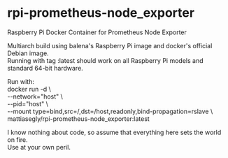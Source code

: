 # rpi-prometheus-node_exporter
Raspberry Pi Docker Container for Prometheus Node Exporter

Multiarch build using balena's Raspberry Pi image and docker's official Debian image.<BR>
Running with tag :latest should work on all Raspberry Pi models and standard 64-bit hardware.

Run with:<BR>
docker run -d \\\
--network="host" \\\
--pid="host" \\\
--mount type=bind,src=/,dst=/host,readonly,bind-propagation=rslave \\\
mattiasegly/rpi-prometheus-node_exporter:latest

I know nothing about code, so assume that everything here sets the world on fire.<BR>
Use at your own peril.
